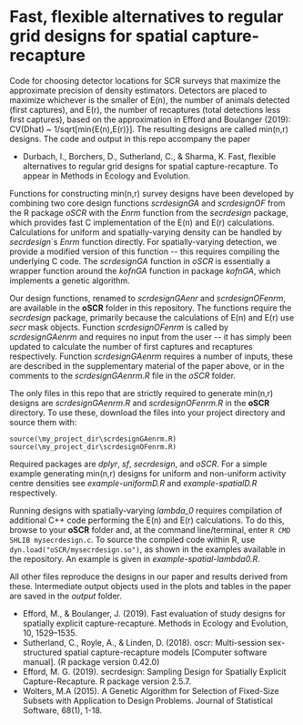 # Fast, flexible alternatives to regular grid designs for spatial capture-recapture

Code for choosing detector locations for SCR surveys that maximize the approximate precision of density estimators. Detectors are placed to maximize whichever is the smaller of E(n), the number of animals detected (first captures), and E(r), the number of recaptures (total detections less first captures), based on the approximation in Efford and Boulanger (2019): CV(Dhat) ~ 1/sqrt[min{E(n),E(r)}]. The resulting designs are called min(n,r) designs. The code and output in this repo accompany the paper 

- Durbach, I., Borchers, D., Sutherland, C., & Sharma, K. Fast, flexible alternatives to regular grid designs for spatial capture-recapture. To appear in Methods in Ecology and Evolution.

Functions for constructing min(n,r) survey designs have been developed by combining two core design functions *scrdesignGA* and *scrdesignOF* from the R package *oSCR* with the *Enrm* function from the *secrdesign* package, which provides fast C implementation of the E(n) and E(r) calculations. Calculations for uniform and spatially-varying density can be handled by *secrdesign*`s *Enrm* function directly. For spatially-varying detection, we provide a modified version of this function -- this requires compiling the underlying C code. The *scrdesignGA* function in *oSCR* is essentially a wrapper function around the *kofnGA* function in package *kofnGA*, which implements a genetic algorithm. 

Our design functions, renamed to *scrdesignGAenr* and *scrdesignOFenrm*, are available in the **oSCR** folder in this repository. The functions require the *secrdesign* package, primarily because the calculations of E(n) and E(r) use *secr* mask objects. Function *scrdesignOFenrm* is called by *scrdesignGAenrm* and requires no input from the user -- it has simply been updated to calculate the number of first captures and recaptures respectively. Function *scrdesignGAenrm* requires a number of inputs, these are described in the supplementary material of the paper above, or in the comments to the *scrdesignGAenrm.R* file in the *oSCR* folder.

The only files in this repo that are strictly required to generate min(n,r) designs are *scrdesignGAenrm.R* and *scrdesignOFenrm.R* in the **oSCR** directory. To use these, download the files into your project directory and source them with:

```
source(\my_project_dir\scrdesignGAenrm.R)
source(\my_project_dir\scrdesignOFenrm.R)
```

Required packages are *dplyr*, *sf*, *secrdesign*, and *oSCR*. For a simple example generating min(n,r) designs for uniform and non-uniform activity centre densities see *example-uniformD.R* and *example-spatialD.R* respectively. 

Running designs with spatially-varying *lambda_0* requires compilation of additional C++ code performing the E(n) and E(r) calculations. To do this, browse to your **oSCR** folder and, at the command line/terminal, enter `R CMD SHLIB mysecrdesign.c`. To source the compiled code within R, use `dyn.load("oSCR/mysecrdesign.so")`, as shown in the examples available in the repository. An example is given in *example-spatial-lambda0.R*. 

All other files reproduce the designs in our paper and results derived from these. Intermediate output objects used in the plots and tables in the paper are saved in the *output* folder.

- Efford, M., & Boulanger, J. (2019). Fast evaluation of study designs for spatially explicit capture-recapture. Methods in Ecology and Evolution, 10, 1529–1535.
- Sutherland, C., Royle, A., & Linden, D. (2018). oscr: Multi-session sex-structured spatial capture-recapture models [Computer software manual]. (R package version 0.42.0)
- Efford, M. G. (2019). secrdesign: Sampling Design for Spatially Explicit Capture-Recapture. R package version 2.5.7.
- Wolters, M.A (2015). A Genetic Algorithm for Selection of Fixed-Size Subsets with Application to Design Problems. Journal of Statistical Software, 68(1), 1-18. 